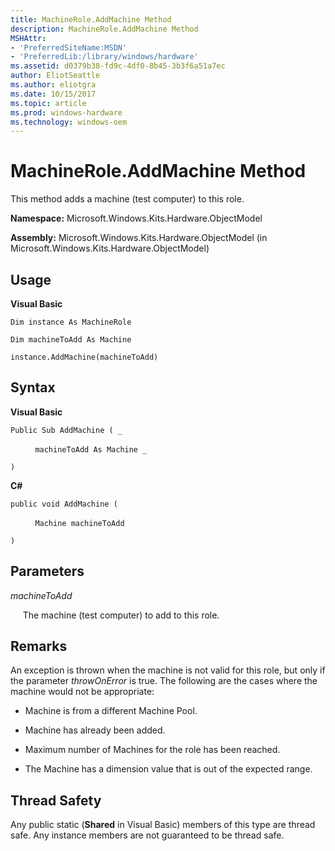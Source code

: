 ```yaml
---
title: MachineRole.AddMachine Method
description: MachineRole.AddMachine Method
MSHAttr:
- 'PreferredSiteName:MSDN'
- 'PreferredLib:/library/windows/hardware'
ms.assetid: d0379b38-fd9c-4df0-8b45-3b3f6a51a7ec
author: EliotSeattle
ms.author: eliotgra
ms.date: 10/15/2017
ms.topic: article
ms.prod: windows-hardware
ms.technology: windows-oem
---
```


# MachineRole.AddMachine Method


This method adds a machine (test computer) to this role.

**Namespace:** Microsoft.Windows.Kits.Hardware.ObjectModel

**Assembly:** Microsoft.Windows.Kits.Hardware.ObjectModel (in Microsoft.Windows.Kits.Hardware.ObjectModel)

## <span id="Usage"></span><span id="usage"></span><span id="USAGE"></span>Usage


**Visual Basic**

`Dim instance As MachineRole`

`Dim machineToAdd As Machine`

`instance.AddMachine(machineToAdd)`

## <span id="Syntax"></span><span id="syntax"></span><span id="SYNTAX"></span>Syntax


**Visual Basic**

`Public Sub AddMachine ( _`

          `machineToAdd As Machine _`

`) `

**C#**

`public void AddMachine (`

          `Machine machineToAdd`

`)`

## <span id="Parameters"></span><span id="parameters"></span><span id="PARAMETERS"></span>Parameters


*machineToAdd*

     The machine (test computer) to add to this role.

## <span id="Remarks"></span><span id="remarks"></span><span id="REMARKS"></span>Remarks


An exception is thrown when the machine is not valid for this role, but only if the parameter *throwOnError* is true. The following are the cases where the machine would not be appropriate:

-   Machine is from a different Machine Pool.

-   Machine has already been added.

-   Maximum number of Machines for the role has been reached.

-   The Machine has a dimension value that is out of the expected range.

## <span id="Thread_Safety"></span><span id="thread_safety"></span><span id="THREAD_SAFETY"></span>Thread Safety


Any public static (**Shared** in Visual Basic) members of this type are thread safe. Any instance members are not guaranteed to be thread safe.

 

 






